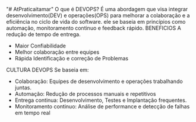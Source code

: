 "# AtPraticaitamar"
O que é DEVOPS?
É uma abordagem que visa integrar desenvolvimento(DEV) e operações(OPS)
para melhorar a colaboração e a eficiência no ciclo de vida do software.
ele se baseia em princípios como automação, monitoramento continuo e
feedback rápido.
BENEFICIOS
A redução de tempo de entrega.

- Maior Confiabilidade
- Melhor colaboração entre equipes
- Rápida Identificação e correção de Problemas

CULTURA DEVOPS
Se baseia em:

- Colaboração: Equipes de desenvolvimento e operações trabalhando juntas.
- Automação: Redução de processos manuais e repetitivos
- Entrega continua: Desenvolvimento, Testes e Implantação frequentes.
- Monitoramento continuo: Análise de performance e detecção de falhas em
  tempo real
